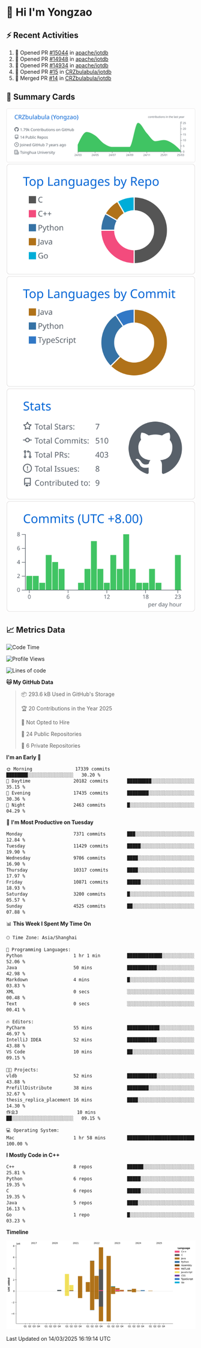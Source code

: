 # 👋 Hi I'm Yongzao

## ⚡ Recent Activities
<!--START_SECTION:activity-->
1. 💪 Opened PR [#15044](https://github.com/apache/iotdb/pull/15044) in [apache/iotdb](https://github.com/apache/iotdb)
2. 💪 Opened PR [#14948](https://github.com/apache/iotdb/pull/14948) in [apache/iotdb](https://github.com/apache/iotdb)
3. 💪 Opened PR [#14934](https://github.com/apache/iotdb/pull/14934) in [apache/iotdb](https://github.com/apache/iotdb)
4. 💪 Opened PR [#15](https://github.com/CRZbulabula/iotdb/pull/15) in [CRZbulabula/iotdb](https://github.com/CRZbulabula/iotdb)
5. 🎉 Merged PR [#14](https://github.com/CRZbulabula/iotdb/pull/14) in [CRZbulabula/iotdb](https://github.com/CRZbulabula/iotdb)
<!--END_SECTION:activity-->

## 🎑 Summary Cards

[![](https://raw.githubusercontent.com/CRZbulabula/CRZbulabula/main/profile-summary-card-output/github/0-profile-details.svg)](https://github.com/vn7n24fzkq/github-profile-summary-cards)
[![](https://raw.githubusercontent.com/CRZbulabula/CRZbulabula/main/profile-summary-card-output/github/1-repos-per-language.svg)](https://github.com/vn7n24fzkq/github-profile-summary-cards) [![](https://raw.githubusercontent.com/CRZbulabula/CRZbulabula/main/profile-summary-card-output/github/2-most-commit-language.svg)](https://github.com/vn7n24fzkq/github-profile-summary-cards)
[![](https://raw.githubusercontent.com/CRZbulabula/CRZbulabula/main/profile-summary-card-output/github/3-stats.svg)](https://github.com/vn7n24fzkq/github-profile-summary-cards) [![](https://raw.githubusercontent.com/CRZbulabula/CRZbulabula/main/profile-summary-card-output/github/4-productive-time.svg)](https://github.com/vn7n24fzkq/github-profile-summary-cards)

## 📈 Metrics Data

<!--START_SECTION:waka-->
![Code Time](http://img.shields.io/badge/Code%20Time-834%20hrs%2030%20mins-blue)

![Profile Views](http://img.shields.io/badge/Profile%20Views-1-blue)

![Lines of code](https://img.shields.io/badge/From%20Hello%20World%20I%27ve%20Written-32.7%20million%20lines%20of%20code-blue)

**🐱 My GitHub Data** 

> 📦 293.6 kB Used in GitHub's Storage 
 > 
> 🏆 20 Contributions in the Year 2025
 > 
> 🚫 Not Opted to Hire
 > 
> 📜 24 Public Repositories 
 > 
> 🔑 6 Private Repositories 
 > 
**I'm an Early 🐤** 

```text
🌞 Morning                17339 commits       ████████░░░░░░░░░░░░░░░░░   30.20 % 
🌆 Daytime                20182 commits       █████████░░░░░░░░░░░░░░░░   35.15 % 
🌃 Evening                17435 commits       ████████░░░░░░░░░░░░░░░░░   30.36 % 
🌙 Night                  2463 commits        █░░░░░░░░░░░░░░░░░░░░░░░░   04.29 % 
```
📅 **I'm Most Productive on Tuesday** 

```text
Monday                   7371 commits        ███░░░░░░░░░░░░░░░░░░░░░░   12.84 % 
Tuesday                  11429 commits       █████░░░░░░░░░░░░░░░░░░░░   19.90 % 
Wednesday                9706 commits        ████░░░░░░░░░░░░░░░░░░░░░   16.90 % 
Thursday                 10317 commits       ████░░░░░░░░░░░░░░░░░░░░░   17.97 % 
Friday                   10871 commits       █████░░░░░░░░░░░░░░░░░░░░   18.93 % 
Saturday                 3200 commits        █░░░░░░░░░░░░░░░░░░░░░░░░   05.57 % 
Sunday                   4525 commits        ██░░░░░░░░░░░░░░░░░░░░░░░   07.88 % 
```


📊 **This Week I Spent My Time On** 

```text
🕑︎ Time Zone: Asia/Shanghai

💬 Programming Languages: 
Python                   1 hr 1 min          █████████████░░░░░░░░░░░░   52.06 % 
Java                     50 mins             ███████████░░░░░░░░░░░░░░   42.98 % 
Markdown                 4 mins              █░░░░░░░░░░░░░░░░░░░░░░░░   03.83 % 
XML                      0 secs              ░░░░░░░░░░░░░░░░░░░░░░░░░   00.48 % 
Text                     0 secs              ░░░░░░░░░░░░░░░░░░░░░░░░░   00.41 % 

🔥 Editors: 
PyCharm                  55 mins             ████████████░░░░░░░░░░░░░   46.97 % 
IntelliJ IDEA            52 mins             ███████████░░░░░░░░░░░░░░   43.88 % 
VS Code                  10 mins             ██░░░░░░░░░░░░░░░░░░░░░░░   09.15 % 

🐱‍💻 Projects: 
vldb                     52 mins             ███████████░░░░░░░░░░░░░░   43.88 % 
PrefillDistribute        38 mins             ████████░░░░░░░░░░░░░░░░░   32.67 % 
thesis_replica_placement 16 mins             ████░░░░░░░░░░░░░░░░░░░░░   14.30 % 
作业3                      10 mins             ██░░░░░░░░░░░░░░░░░░░░░░░   09.15 % 

💻 Operating System: 
Mac                      1 hr 58 mins        █████████████████████████   100.00 % 
```

**I Mostly Code in C++** 

```text
C++                      8 repos             ██████░░░░░░░░░░░░░░░░░░░   25.81 % 
Python                   6 repos             █████░░░░░░░░░░░░░░░░░░░░   19.35 % 
C                        6 repos             █████░░░░░░░░░░░░░░░░░░░░   19.35 % 
Java                     5 repos             ████░░░░░░░░░░░░░░░░░░░░░   16.13 % 
Go                       1 repo              █░░░░░░░░░░░░░░░░░░░░░░░░   03.23 % 
```



**Timeline**

![Lines of Code chart](https://raw.githubusercontent.com/CRZbulabula/CRZbulabula/main/assets/bar_graph.png)


 Last Updated on 14/03/2025 16:19:14 UTC
<!--END_SECTION:waka-->

